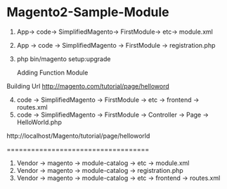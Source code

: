 # Magento2-Sample-Module

1. App-> code-> SimplifiedMagento-> FirstModule-> etc-> module.xml
2. App -> code -> SimplifiedMagento -> FirstModule -> registration.php

3. php bin/magento setup:upgrade

     Adding Function Module
  
  Building Url
  http://magento.com/tutorial/page/helloword
  
 4. code -> SimplifiedMagento -> FirstModule -> etc -> frontend -> routes.xml
 5. code -> SimplifiedMagento -> FirstModule -> Controller -> Page -> HelloWorld.php

http://localhost/Magento/tutorial/page/helloworld


===================================

1. Vendor -> magento -> module-catalog -> etc -> module.xml
2. Vendor -> magento -> module-catalog -> registration.php
3. Vendor -> magento -> module-catalog -> etc -> frontend -> routes.xml
